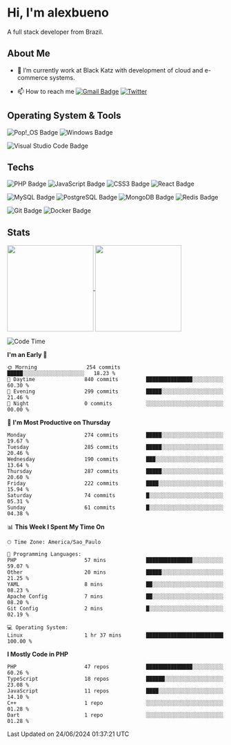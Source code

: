 # Hi, I'm alexbueno

A full stack developer from Brazil.

## About Me

- 🌱 I’m currently work at Black Katz with development of cloud and e-commerce systems.

- 📫 How to reach me [![Gmail Badge](https://img.shields.io/badge/-gmail-c14438?style=for-the-badge&logo=Gmail&logoColor=ffffff)](mailto:alexsandrofbueno@gmail.com) [![Twitter](https://img.shields.io/badge/twitter-1DA1F2.svg?style=for-the-badge&logo=twitter&logoColor=ffffff)](https://twitter.com/Alex_Bueno_7)

## Operating System & Tools

![Pop!_OS Badge](https://img.shields.io/badge/Pop!__OS-48B9C7?logo=popos&logoColor=fff&style=flat)
![Windows Badge](https://img.shields.io/badge/Windows-0078D6?logo=windows&logoColor=fff&style=flat)

![Visual Studio Code Badge](https://img.shields.io/badge/Visual%20Studio%20Code-007ACC?logo=visualstudiocode&logoColor=fff&style=flat)

## Techs

![PHP Badge](https://img.shields.io/badge/PHP-777BB4?logo=php&logoColor=fff&style=flat)
![JavaScript Badge](https://img.shields.io/badge/JavaScript-F7DF1E?logo=javascript&logoColor=000&style=flat)
![CSS3 Badge](https://img.shields.io/badge/CSS3-1572B6?logo=css3&logoColor=fff&style=flat)
![React Badge](https://img.shields.io/badge/React-61DAFB?logo=react&logoColor=000&style=flat)

![MySQL Badge](https://img.shields.io/badge/MySQL-4479A1?logo=mysql&logoColor=fff&style=flat)
![PostgreSQL Badge](https://img.shields.io/badge/PostgreSQL-4169E1?logo=postgresql&logoColor=fff&style=flat)
![MongoDB Badge](https://img.shields.io/badge/MongoDB-47A248?logo=mongodb&logoColor=fff&style=flat)
![Redis Badge](https://img.shields.io/badge/Redis-DC382D?logo=redis&logoColor=fff&style=flat)

![Git Badge](https://img.shields.io/badge/Git-F05032?logo=git&logoColor=fff&style=flat)
![Docker Badge](https://img.shields.io/badge/Docker-2496ED?logo=docker&logoColor=fff&style=flat)


## Stats

<a href="https://github.com/anuraghazra/github-readme-stats">
  <img height=200 align="center" src="https://github-readme-stats.vercel.app/api?username=alexbueno7&theme=dark" />
</a>
<a href="https://github.com/anuraghazra/convoychat">
  <img height=200 align="center" src="https://github-readme-stats.vercel.app/api/top-langs?username=alexbueno7&layout=compact&langs_count=8&card_width=320&theme=dark" />
</a>

<!--START_SECTION:waka-->
![Code Time](http://img.shields.io/badge/Code%20Time-1%2C001%20hrs%2018%20mins-blue)

**I'm an Early 🐤** 

```text
🌞 Morning                254 commits         █████░░░░░░░░░░░░░░░░░░░░   18.23 % 
🌆 Daytime                840 commits         ███████████████░░░░░░░░░░   60.30 % 
🌃 Evening                299 commits         █████░░░░░░░░░░░░░░░░░░░░   21.46 % 
🌙 Night                  0 commits           ░░░░░░░░░░░░░░░░░░░░░░░░░   00.00 % 
```
📅 **I'm Most Productive on Thursday** 

```text
Monday                   274 commits         █████░░░░░░░░░░░░░░░░░░░░   19.67 % 
Tuesday                  285 commits         █████░░░░░░░░░░░░░░░░░░░░   20.46 % 
Wednesday                190 commits         ███░░░░░░░░░░░░░░░░░░░░░░   13.64 % 
Thursday                 287 commits         █████░░░░░░░░░░░░░░░░░░░░   20.60 % 
Friday                   222 commits         ████░░░░░░░░░░░░░░░░░░░░░   15.94 % 
Saturday                 74 commits          █░░░░░░░░░░░░░░░░░░░░░░░░   05.31 % 
Sunday                   61 commits          █░░░░░░░░░░░░░░░░░░░░░░░░   04.38 % 
```


📊 **This Week I Spent My Time On** 

```text
🕑︎ Time Zone: America/Sao_Paulo

💬 Programming Languages: 
PHP                      57 mins             ███████████████░░░░░░░░░░   59.07 % 
Other                    20 mins             █████░░░░░░░░░░░░░░░░░░░░   21.25 % 
YAML                     8 mins              ██░░░░░░░░░░░░░░░░░░░░░░░   08.23 % 
Apache Config            7 mins              ██░░░░░░░░░░░░░░░░░░░░░░░   08.20 % 
Git Config               2 mins              █░░░░░░░░░░░░░░░░░░░░░░░░   02.19 % 

💻 Operating System: 
Linux                    1 hr 37 mins        █████████████████████████   100.00 % 
```

**I Mostly Code in PHP** 

```text
PHP                      47 repos            ███████████████░░░░░░░░░░   60.26 % 
TypeScript               18 repos            ██████░░░░░░░░░░░░░░░░░░░   23.08 % 
JavaScript               11 repos            ████░░░░░░░░░░░░░░░░░░░░░   14.10 % 
C++                      1 repo              ░░░░░░░░░░░░░░░░░░░░░░░░░   01.28 % 
Dart                     1 repo              ░░░░░░░░░░░░░░░░░░░░░░░░░   01.28 % 
```




 Last Updated on 24/06/2024 01:37:21 UTC
<!--END_SECTION:waka-->
